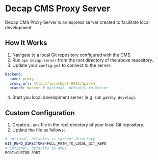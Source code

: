 # Decap CMS Proxy Server

Decap CMS Proxy Server is an express server created to facilitate local development.

## How It Works

1. Navigate to a local Git repository configured with the CMS.
2. Run `npx decap-server` from the root directory of the above repository.
3. Update your `config.yml` to connect to the server:

```yaml
backend:
  name: proxy
  proxy_url: http://localhost:8081/api/v1
  branch: master # optional, defaults to master
```

4. Start you local development server (e.g. run `gatsby develop`).

## Custom Configuration

1. Create a `.env` file in the root directory of your local Git repository.
2. Update the file as follows:

```bash
# optional, defaults to current directory
GIT_REPO_DIRECTORY=FULL_PATH_TO_LOCAL_GIT_REPO
# optional, defaults to 8081
PORT=CUSTOM_PORT
```
